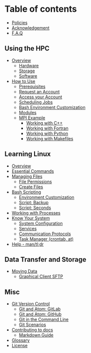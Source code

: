 # Table of contents

<!-- ## About HPC@CofC -->
<!--  * [Introduction](README.md)
* [Support](support.md) -->
* [Policies](policies.md)
* [Acknowledgement](acknowledge.md)
* [F.A.Q](FAQ.md)
<!-- * [Quickstart Guide](quickstart.md) -->


## Using the HPC

* [Overview](using-the-hpc/overview/README.md)
  * [Hardware](using-the-hpc/overview/hardware.md)
  * [Storage](using-the-hpc/overview/storage.md)
  * [Software](using-the-hpc/overview/software.md)
* [How to Use](using-the-hpc/how-to-use/README.md)
  * [Prerequisites](using-the-hpc/how-to-use/prerequisites.md)
  * [Request an Account](using-the-hpc/how-to-use/request-access.md)
  * [Access your Account](using-the-hpc/how-to-use/access-hpc.md)
  * [Scheduling Jobs](using-the-hpc/how-to-use/scheduling-jobs.md)
  * [Bash Environment Customization](using-the-hpc/how-to-use/bash-env.md)
  * [Modules](using-the-hpc/how-to-use/modules/README.md)
  * [MPI Example](using-the-hpc/how-to-use/execute-a-job/README.md)
    * [Working with C++](using-the-hpc/how-to-use/execute-a-job/cpp.md)
    * [Working with Fortran](using-the-hpc/how-to-use/execute-a-job/fortran.md)
    * [Working with Python](using-the-hpc/how-to-use/execute-a-job/python.md)
    * [Working with Makefiles](using-the-hpc/how-to-use/execute-a-job/makefile.md)
<!--  * [Managing Jobs](using-the-hpc/how-to-use/managing-jobs.md) -->
<!--    * [CVMFS Modules](using-the-hpc/how-to-use/modules/cvmfs-modules.md) -->
<!--  * [Compilers](using-the-hpc/how-to-use/compilers.md) -->
<!--  * [Workflows](using-the-hpc/how-to-use/workflows/README.md) -->
<!--    * [Crystal Workflow](using-the-hpc/how-to-use/workflows/crystal-workflow.md) -->

## Learning Linux

* [Overview](learning-linux/linux-intro.md)
* [Essential Commands](learning-linux/essential-commands/README.md)
* [Managing Files](learning-linux/managing-files/README.md)
  * [File Permissions](learning-linux/managing-files/file-permissions.md)
  * [Create Files](learning-linux/managing-files/loop_for1.md)
* [Bash Scripting](learning-linux/bash-scripting/README.md)
  * [Environment Customization](learning-linux/bash-scripting/environment.md)
  * [Script: Backup](learning-linux/bash-scripting/backup.md)
  * [Script: Seconds](learning-linux/bash-scripting/seconds.md)
* [Working with Processes](learning-linux/misc/processes.md)
* [Know Your System](learning-linux/know-your-system/README.md)
  * [System Configuration](learning-linux/know-your-system/system-config.md)
  * [Services](learning-linux/know-your-system/services.md)
  * [Communication Protocols](learning-linux/know-your-system/protocols.md)
  * [Task Manager \(crontab, at\)](learning-linux/know-your-system/scheduling-cron.md)
* [Help - man/tl;dr](learning-linux/help.md)

## Data Transfer and Storage

* [Moving Data](data-transfer-and-storage/moving-data/README.md)
  * [Graphical Client SFTP](data-transfer-and-storage/moving-data/graphical-sftp.md)
<!-- * [Globus Data Transfer Tool](data-transfer-and-storage/globus-overview/README.md) -->
<!--  * [Globus Endpoints](data-transfer-and-storage/globus-overview/globus-endpoints.md) -->
<!--  * [Globus Transfers & More](data-transfer-and-storage/globus-overview/globus-transfer.md) -->
<!--  * [Globus Command Line Interface](data-transfer-and-storage/globus-overview/globus-command-line-interface.md)  -->

<!--
## Tools

* [Docker Containers](tools/docker.md)
* [Singularity Containers](tools/singularity.md)
-->

## Misc

* [Git Version Control](git-version-control/git-basics.md)
  * [Git and Atom: GitLab](git-version-control/git-workflow-gitlab.md)
  * [Git and Atom: GitHub](git-version-control/git-workflow-github.md)
  * [Git in the Command Line](git-version-control/git-command-line.md)
  * [Git Scenarios](git-version-control/git-scenarios.md)
* [Contributing to docs](contributing/contributing.md)
  * [Markdown Guide](contributing/markdown-guide.md)
* [Glossary](glossary.md)
* [License](license.md)
